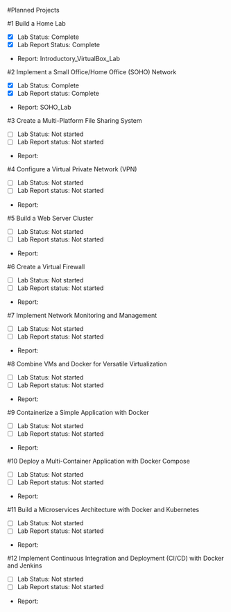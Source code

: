 #Planned Projects

#1 Build a Home Lab
  - [x] Lab Status: Complete
  - [x] Lab Report Status: Complete
  - Report: Introductory_VirtualBox_Lab

#2 Implement a Small Office/Home Office (SOHO) Network
  - [x] Lab Status: Complete
  - [x] Lab Report status: Complete
  - Report: SOHO_Lab

#3 Create a Multi-Platform File Sharing System
  - [ ] Lab Status: Not started
  - [ ] Lab Report status: Not started
  - Report:

#4 Configure a Virtual Private Network (VPN)
  - [ ] Lab Status: Not started
  - [ ] Lab Report status: Not started
  - Report:

#5 Build a Web Server Cluster
  - [ ] Lab Status: Not started
  - [ ] Lab Report status: Not started
  - Report:

#6 Create a Virtual Firewall
  - [ ] Lab Status: Not started
  - [ ] Lab Report status: Not started
  - Report:

#7 Implement Network Monitoring and Management
  - [ ] Lab Status: Not started
  - [ ] Lab Report status: Not started
  - Report:

#8 Combine VMs and Docker for Versatile Virtualization
  - [ ] Lab Status: Not started
  - [ ] Lab Report status: Not started
  - Report:

#9 Containerize a Simple Application with Docker
  - [ ] Lab Status: Not started
  - [ ] Lab Report status: Not started
  - Report:

#10 Deploy a Multi-Container Application with Docker Compose
  - [ ] Lab Status: Not started
  - [ ] Lab Report status: Not started
  - Report:

#11 Build a Microservices Architecture with Docker and Kubernetes
  - [ ] Lab Status: Not started
  - [ ] Lab Report status: Not started
  - Report:

#12 Implement Continuous Integration and Deployment (CI/CD) with Docker and Jenkins
  - [ ] Lab Status: Not started
  - [ ] Lab Report status: Not started
  - Report:
